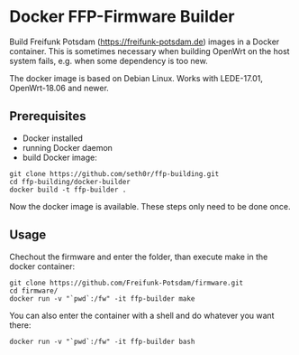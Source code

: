# Docker FFP-Firmware Builder

Build Freifunk Potsdam (https://freifunk-potsdam.de) images in a Docker container. This is sometimes necessary when building OpenWrt on the host system fails, e.g. when some dependency is too new.

The docker image is based on Debian Linux.
Works with LEDE-17.01, OpenWrt-18.06 and newer.

## Prerequisites

* Docker installed
* running Docker daemon
* build Docker image:

```
git clone https://github.com/seth0r/ffp-building.git
cd ffp-building/docker-builder
docker build -t ffp-builder .
```

Now the docker image is available. These steps only need to be done once.

## Usage

Chechout the firmware and enter the folder,
than execute make in the docker container:
```
git clone https://github.com/Freifunk-Potsdam/firmware.git
cd firmware/
docker run -v "`pwd`:/fw" -it ffp-builder make
```

You can also enter the container with a shell and do whatever you want there:
```
docker run -v "`pwd`:/fw" -it ffp-builder bash
```
